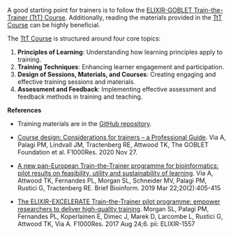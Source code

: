 A good starting point for trainers is to follow the [ELIXIR-GOBLET Train-the-Trainer (TtT) Course](https://elixir-europe.org/platforms/training/train-the-trainer). Additionally, reading the materials provided in the [TtT Course](https://github.com/TrainTheTrainer/EXCELERATE-TtT) can be highly beneficial.

The [TtT Course](https://github.com/TrainTheTrainer/EXCELERATE-TtT) is structured around four core topics:

1. **Principles of Learning**: Understanding how learning principles apply to training.
2. **Training Techniques**: Enhancing learner engagement and participation.
3. **Design of Sessions, Materials, and Courses**: Creating engaging and effective training sessions and materials.
4. **Assessment and Feedback**: Implementing effective assessment and feedback methods in training and teaching.

**References**

- Training materials are in the [GitHub repository](https://github.com/TrainTheTrainer/ELIXIR-EXCELERATE-TtT).

- [Course design: Considerations for trainers – a Professional Guide](https://f1000research.com/documents/9-1377). Via A, Palagi PM, Lindvall JM, Tractenberg RE, Attwood TK, The GOBLET Foundation et al. F1000Res. 2020 Nov 27.

- [A new pan-European Train-the-Trainer programme for bioinformatics: pilot results on feasibility, utility and sustainability of learning](https://www.ncbi.nlm.nih.gov/pmc/articles/PMC6433894/). Via A, Attwood TK, Fernandes PL, Morgan SL, Schneider MV, Palagi PM, Rustici G, Tractenberg RE. Brief Bioinform. 2019 Mar 22;20(2):405-415

- [The ELIXIR-EXCELERATE Train-the-Trainer pilot programme: empower researchers to deliver high-quality training](https://f1000research.com/articles/10.12688/f1000research.12332.1/doi). Morgan SL, Palagi PM, Fernandes PL, Koperlainen E, Dimec J, Marek D, Larcombe L, Rustici G, Attwood TK, Via A. F1000Res. 2017 Aug 24;6. pii: ELIXIR-1557
